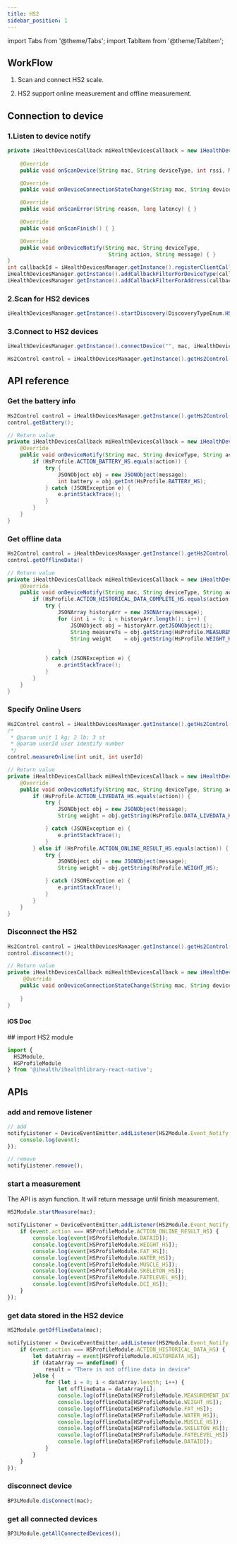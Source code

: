 ```yaml
---
title: HS2
sidebar_position: 1
---
```


import Tabs from '@theme/Tabs';
import TabItem from '@theme/TabItem';

<Tabs>
  <TabItem value="android" label="Android" default>

## WorkFlow

1. Scan and connect HS2 scale.

2. HS2 support online measurement and offline measurement.

## Connection to device

### 1.Listen to device notify

```java
private iHealthDevicesCallback miHealthDevicesCallback = new iHealthDevicesCallback() {
    
    @Override
    public void onScanDevice(String mac, String deviceType, int rssi, Map manufactorData) { }

    @Override
    public void onDeviceConnectionStateChange(String mac, String deviceType, int status, int errorID, Map manufactorData){ }

    @Override
    public void onScanError(String reason, long latency) { }

    @Override
    public void onScanFinish() { }

    @Override
    public void onDeviceNotify(String mac, String deviceType,
                                String action, String message) { }
}
int callbackId = iHealthDevicesManager.getInstance().registerClientCallback(miHealthDevicesCallback);
iHealthDevicesManager.getInstance().addCallbackFilterForDeviceType(callbackId, iHealthDevicesManager.TYPE_HS2);
iHealthDevicesManager.getInstance().addCallbackFilterForAddress(callbackId, String... macs)
```

### 2.Scan for HS2 devices

```java
iHealthDevicesManager.getInstance().startDiscovery(DiscoveryTypeEnum.HS2);
```

### 3.Connect to HS2 devices

```java
iHealthDevicesManager.getInstance().connectDevice("", mac, iHealthDevicesManager.TYPE_HS2)

Hs2Control control = iHealthDevicesManager.getInstance().getHs2Control(mDeviceMac);
```

## API reference

### Get the battery info

```java
Hs2Control control = iHealthDevicesManager.getInstance().getHs2Control(mDeviceMac);
control.getBattery();
```

```java
// Return value
private iHealthDevicesCallback miHealthDevicesCallback = new iHealthDevicesCallback() {
    @Override
    public void onDeviceNotify(String mac, String deviceType, String action, String message) {
        if (HsProfile.ACTION_BATTERY_HS.equals(action)) {
            try {
                JSONObject obj = new JSONObject(message);
                int battery = obj.getInt(HsProfile.BATTERY_HS);
            } catch (JSONException e) {
                e.printStackTrace();
            }
        }
    } 
}
```

### Get offline data

```java
Hs2Control control = iHealthDevicesManager.getInstance().getHs2Control(mDeviceMac);
control.getOfflineData() 
```

```java
// Return value
private iHealthDevicesCallback miHealthDevicesCallback = new iHealthDevicesCallback() {
    @Override
    public void onDeviceNotify(String mac, String deviceType, String action, String message) {
        if (HsProfile.ACTION_HISTORICAL_DATA_COMPLETE_HS.equals(action)) {
            try {
                JSONArray historyArr = new JSONArray(message);
                for (int i = 0; i < historyArr.length(); i++) {
                    JSONObject obj = historyArr.getJSONObject(i);
                    String measureTs = obj.getString(HsProfile.MEASUREMENT_DATE_HS);
                    String weight    = obj.getString(HsProfile.WEIGHT_HS);
                 
                }
            } catch (JSONException e) {
                e.printStackTrace();
            }
        }
    } 
}
```

### Specify Online Users

```java
Hs2Control control = iHealthDevicesManager.getInstance().getHs2Control(mDeviceMac);
/*
 * @param unit 1 kg; 2 lb; 3 st
 * @param userId user identify number
 */
control.measureOnline(int unit, int userId)
```

```java
// Return value
private iHealthDevicesCallback miHealthDevicesCallback = new iHealthDevicesCallback() {
    @Override
    public void onDeviceNotify(String mac, String deviceType, String action, String message) {
        if (HsProfile.ACTION_LIVEDATA_HS.equals(action)) {
            try {
                JSONObject obj = new JSONObject(message);
                String weight = obj.getString(HsProfile.DATA_LIVEDATA_HSWEIGHT);

            } catch (JSONException e) {
                e.printStackTrace();
            }
        } else if (HsProfile.ACTION_ONLINE_RESULT_HS.equals(action)) {
            try {
                JSONObject obj = new JSONObject(message);
                String weight = obj.getString(HsProfile.WEIGHT_HS);

            } catch (JSONException e) {
                e.printStackTrace();
            }
        } 
    }
}
```

### Disconnect the HS2

```java
Hs2Control control = iHealthDevicesManager.getInstance().getHs2Control(mDeviceMac);
control.disconnect();
```

```java
// Return value
private iHealthDevicesCallback miHealthDevicesCallback = new iHealthDevicesCallback() {
     @Override
    public void onDeviceConnectionStateChange(String mac, String deviceType, int status, int errorID, Map manufactorData) { 
        
    }
}
```

  </TabItem>
  
  <TabItem value="ios" label="iOS">

#### iOS Doc

  </TabItem>
  
  <TabItem value="reactnative" label="React Native">
## import HS2 module

```js
import {
  HS2Module,
  HSProfileModule
} from '@ihealth/ihealthlibrary-react-native';
```

## APIs

### add and remove listener

```js
// add
notifyListener = DeviceEventEmitter.addListener(HS2Module.Event_Notify,  (event) => {
    console.log(event);
});

// remove
notifyListener.remove();
```

### start a measurement

The API is asyn function. It will return message until finish measurement.

```js
HS2Module.startMeasure(mac);

notifyListener = DeviceEventEmitter.addListener(HS2Module.Event_Notify,  (event) => {
    if (event.action === HSProfileModule.ACTION_ONLINE_RESULT_HS) {
        console.log(event[HSProfileModule.DATAID]);
        console.log(event[HSProfileModule.WEIGHT_HS]);
        console.log(event[HSProfileModule.FAT_HS]);
        console.log(event[HSProfileModule.WATER_HS]);
        console.log(event[HSProfileModule.MUSCLE_HS]);
        console.log(event[HSProfileModule.SKELETON_HS]);
        console.log(event[HSProfileModule.FATELEVEL_HS]);
        console.log(event[HSProfileModule.DCI_HS]);
    }
});
```

### get data stored in the HS2 device

```js
HS2Module.getOfflineData(mac);

notifyListener = DeviceEventEmitter.addListener(HS2Module.Event_Notify,  (event) => {
    if (event.action === HSProfileModule.ACTION_HISTORICAL_DATA_HS) {
        let dataArray = event[HSProfileModule.HISTORDATA_HS];
        if (dataArray == undefined) {
            result = "There is not offline data in device"
        }else {
            for (let i = 0; i < dataArray.length; i++) {
                let offlineData = dataArray[i];
                console.log(offlineData[HSProfileModule.MEASUREMENT_DATE_HS]);
                console.log(offlineData[HSProfileModule.WEIGHT_HS]);
                console.log(offlineData[HSProfileModule.FAT_HS]);
                console.log(offlineData[HSProfileModule.WATER_HS]);
                console.log(offlineData[HSProfileModule.MUSCLE_HS]);
                console.log(offlineData[HSProfileModule.SKELETON_HS]);
                console.log(offlineData[HSProfileModule.FATELEVEL_HS]);
                console.log(offlineData[HSProfileModule.DATAID]);
            }
        }
    }
});
```

### disconnect device

```js
BP3LModule.disConnect(mac);
```

### get all connected devices

```js
BP3LModule.getAllConnectedDevices();
```

  </TabItem>
</Tabs>